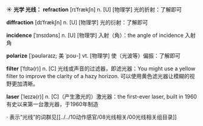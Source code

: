 ☀ <span class="category">**光学 光线：**</span>
<span class="vocabulary">**refraction**</span> [rɪˈfrækʃn]
<span class="definition">n. [U] [物理学] 光的折射：</span>了解即可

<span class="vocabulary">**diffraction**</span> [dɪˈfrækʃn]
<span class="definition">n. [U] [物理学] 光的衍射：</span>了解即可
                      
<span class="vocabulary">**incidence**</span> [ˈɪnsɪdəns]
<span class="definition">n. [U] [物理学] 入射（角）：</span>the angle of incidence 入射角
           
<span class="vocabulary">**polarize**</span> [ˈpəʊləraɪz; 美 ˈpoʊ-]
<span class="definition">vt. [物理学] 使（光波等）偏振：</span>了解即可

<span class="vocabulary">**filter**</span> [ˈfɪltə(r)]
<span class="definition">n. [C] 光线或声音的过滤器，即滤光器：</span>You might use a yellow filter to improve the clarity of a hazy horizon. 可以使用黄色滤光器让模糊的视野更加清晰。
           
<span class="vocabulary">**laser**</span> [ˈleɪzə(r)]
<span class="definition">n. [C]（产生激光的）激光器：</span>the first-ever laser, built in 1960 有史以来第一台激光器，于1960年制造

· 表示“光线”的词群见[[../../10动作感官/08光线相关/00光线相关组目录]]

